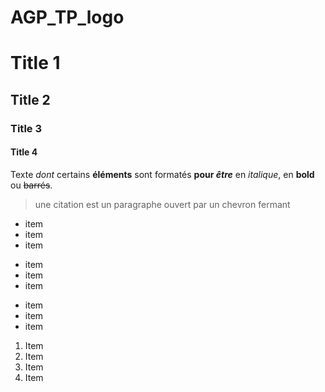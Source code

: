 # AGP_TP_logo

Title 1
==
Title 2
-
### Title 3 #
####  Title 4

Texte _dont_ certains __éléments__ sont formatés **pour _être_** en *italique*, en **bold** ou ~~barrés~~.

> une citation est un paragraphe ouvert par un chevron fermant

* item
* item
* item

+ item
+ item
+ item

- item
- item
- item

1. Item
1234. Item
3. Item
4. Item
